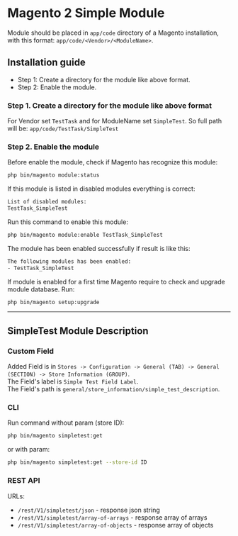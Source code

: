 # Magento 2 Simple Module

Module should be placed in `app/code` directory of a Magento installation, with this format: `app/code/<Vendor>/<ModuleName>`.

## Installation guide

- Step 1: Create a directory for the module like above format.
- Step 2: Enable the module.

### Step 1. Create a directory for the module like above format

For Vendor set `TestTask` and for ModuleName set `SimpleTest`. So full path will be:
`app/code/TestTask/SimpleTest`

### Step 2. Enable the module

Before enable the module, check if Magento has recognize this module:

```bash
php bin/magento module:status
```

If this module is listed in disabled modules everything is correct:

```bash
List of disabled modules:
TestTask_SimpleTest
```

Run this command to enable this module:

```bash
php bin/magento module:enable TestTask_SimpleTest
```

The module has been enabled successfully if result is like this:

```bash
The following modules has been enabled:
- TestTask_SimpleTest
```

If module is enabled for a first time Magento require to check and upgrade module database. Run:

```bash
php bin/magento setup:upgrade
```

---

## SimpleTest Module Description

### Custom Field

Added Field is in `Stores -> Configuration -> General (TAB) -> General (SECTION) -> Store Information (GROUP)`.  
The Field's label is `Simple Test Field Label`.  
The Field's path is `general/store_information/simple_test_description`.

### CLI

Run command without param (store ID):

```bash
php bin/magento simpletest:get
```

or with param:

```bash
php bin/magento simpletest:get --store-id ID
```

### REST API

URLs:

- `/rest/V1/simpletest/json` - response json string
- `/rest/V1/simpletest/array-of-arrays` - response array of arrays
- `/rest/V1/simpletest/array-of-objects` - response array of objects
